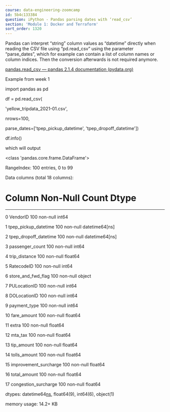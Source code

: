 ```yaml
---
course: data-engineering-zoomcamp
id: 5b4c133384
question: iPython - Pandas parsing dates with ‘read_csv’
section: 'Module 1: Docker and Terraform'
sort_order: 1320
---
```


Pandas can interpret “string” column values as “datetime” directly when reading the CSV file using “pd.read_csv” using the parameter “parse_dates”, which for example can contain a list of column names or column indices. Then the conversion afterwards is not required anymore.

[pandas.read_csv — pandas 2.1.4 documentation (pydata.org)](https://pandas.pydata.org/pandas-docs/stable/reference/api/pandas.read_csv.html)

Example from week 1

import pandas as pd

df = pd.read_csv(

'yellow_tripdata_2021-01.csv',

nrows=100,

parse_dates=['tpep_pickup_datetime', 'tpep_dropoff_datetime'])

df.info()

which will output

<class 'pandas.core.frame.DataFrame'>

RangeIndex: 100 entries, 0 to 99

Data columns (total 18 columns):

#   Column                 Non-Null Count  Dtype

---  ------                 --------------  -----

0   VendorID               100 non-null    int64

1   tpep_pickup_datetime   100 non-null    datetime64[ns]

2   tpep_dropoff_datetime  100 non-null    datetime64[ns]

3   passenger_count        100 non-null    int64

4   trip_distance          100 non-null    float64

5   RatecodeID             100 non-null    int64

6   store_and_fwd_flag     100 non-null    object

7   PULocationID           100 non-null    int64

8   DOLocationID           100 non-null    int64

9   payment_type           100 non-null    int64

10  fare_amount            100 non-null    float64

11  extra                  100 non-null    float64

12  mta_tax                100 non-null    float64

13  tip_amount             100 non-null    float64

14  tolls_amount           100 non-null    float64

15  improvement_surcharge  100 non-null    float64

16  total_amount           100 non-null    float64

17  congestion_surcharge   100 non-null    float64

dtypes: datetime64[ns](2), float64(9), int64(6), object(1)

memory usage: 14.2+ KB

